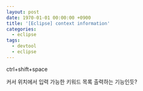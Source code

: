 ```yaml
---
layout: post
date: 1970-01-01 00:00:00 +0900
title: '[Eclipse] context information'
categories:
  - eclipse
tags:
  - devtool
  - eclipse
---
```


ctrl+shift+space

커서 위치에서 입력 가능한 키워드 목록 출력하는 기능인듯?
